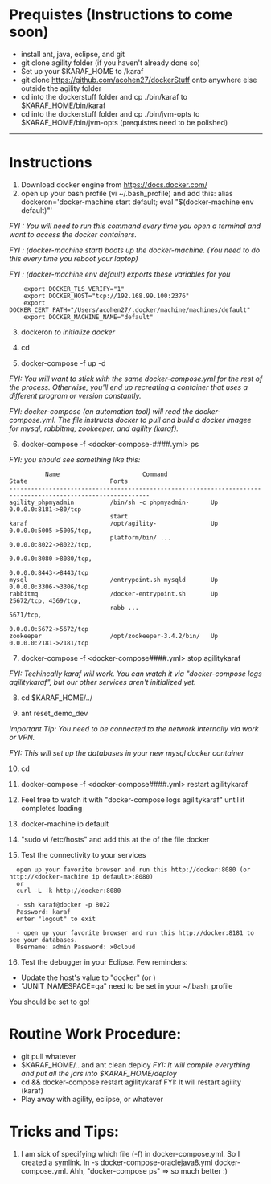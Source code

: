 # Prequistes (Instructions to come soon)
 - install ant, java, eclipse, and git
 - git clone agility folder (if you haven't already done so)
 - Set up your $KARAF_HOME to <git cloned agility folder>/karaf
 - git clone https://github.com/acohen27/dockerStuff onto anywhere else outside the agility folder
 - cd into the dockerstuff folder and cp ./bin/karaf to $KARAF_HOME/bin/karaf
 - cd into the dockerstuff folder and cp ./bin/jvm-opts to $KARAF_HOME/bin/jvm-opts
(prequistes need to be polished)

------------------
# Instructions

1. Download docker engine from https://docs.docker.com/
2. open up your bash profile (vi ~/.bash_profile) and add this:
alias dockeron='docker-machine start default; eval "$(docker-machine env default)"'

*FYI : You will need to run this command every time you open a terminal and want to access the docker containers.* 

*FYI : (docker-machine start) boots up the docker-machine. (You need to do this every time you reboot your laptop)*

*FYI : (docker-machine env default) exports these variables for you*
```
	export DOCKER_TLS_VERIFY="1"
	export DOCKER_HOST="tcp://192.168.99.100:2376"
	export DOCKER_CERT_PATH="/Users/acohen27/.docker/machine/machines/default"
	export DOCKER_MACHINE_NAME="default"
```

3. dockeron
*to initialize docker*

4. cd <dockerStuff folder>

5. docker-compose -f <pick a docker-compose.yml you want to work with> up -d

*FYI: You will want to stick with the same docker-compose.yml for the rest of the process. Otherwise, you'll end up recreating a container that uses a different program or version constantly.*

*FYI: docker-compose (an automation tool) will read the docker-compose.yml. The file instructs docker to pull and build a docker imagee for mysql, rabbitmq, zookeeper, and agility (karaf).*

6. docker-compose -f <docker-compose-####.yml> ps 

*FYI: you should see something like this:*
```
          Name                       Command                      State                       Ports           
-------------------------------------------------------------------------------------------------------------
agility_phpmyadmin          /bin/sh -c phpmyadmin-      Up                          0.0.0.0:8181->80/tcp      
                            start                                                                             
karaf                       /opt/agility-               Up                          0.0.0.0:5005->5005/tcp,   
                            platform/bin/ ...                                       0.0.0.0:8022->8022/tcp,   
                                                                                    0.0.0.0:8080->8080/tcp,   
                                                                                    0.0.0.0:8443->8443/tcp    
mysql                       /entrypoint.sh mysqld       Up                          0.0.0.0:3306->3306/tcp    
rabbitmq                    /docker-entrypoint.sh       Up                          25672/tcp, 4369/tcp,      
                            rabb ...                                                5671/tcp,                 
                                                                                    0.0.0.0:5672->5672/tcp    
zookeeper                   /opt/zookeeper-3.4.2/bin/   Up                          0.0.0.0:2181->2181/tcp
```

7. docker-compose -f <docker-compose####.yml> stop agilitykaraf

*FYI: Techincally karaf will work. You can watch it via "docker-compose logs agilitykaraf", but our other services aren't initialized yet.*

8. cd $KARAF_HOME/../

9. ant reset_demo_dev

*Important Tip: You need to be connected to the network internally via work or VPN.*

*FYI: This will set up the databases in your new mysql docker container*

10. cd <dockerStuff folder>

11. docker-compose -f <docker-compose####.yml> restart agilitykaraf

12. Feel free to watch it with "docker-compose logs agilitykaraf" until it completes loading

13. docker-machine ip default

14. "sudo vi /etc/hosts" and add this at the of the file
<docker-machien ip default> docker

15. Test the connectivity to your services
```
  open up your favorite browser and run this http://docker:8080 (or http://<docker-machine ip default>:8080)
  or
  curl -L -k http://docker:8080
```
```
  - ssh karaf@docker -p 8022
  Password: karaf
  enter "logout" to exit
```
```
  - open up your favorite browser and run this http://docker:8181 to see your databases.
  Username: admin Password: x0cloud
```

16. Test the debugger in your Eclipse. Few reminders:
- Update the host's value to "docker" (or <docker-machine ip default>)
- "JUNIT_NAMESPACE=qa" need to be set in your ~/.bash_profile

You should be set to go!

# Routine Work Procedure: 

* git pull whatever
* $KARAF_HOME/.. and ant clean deploy
*FYI: It will compile everything and put all the jars into $KARAF_HOME/deploy*
* cd <path to dockerStuff> && docker-compose restart agilitykaraf
FYI: It will restart agility (karaf)
* Play away with agility, eclipse, or whatever

# Tricks and Tips:

1. I am sick of specifying which file (-f) in docker-compose.yml. So I created a symlink. 
ln -s docker-compose-oraclejava8.yml docker-compose.yml. 
Ahh, "docker-compose ps" => so much better :)

